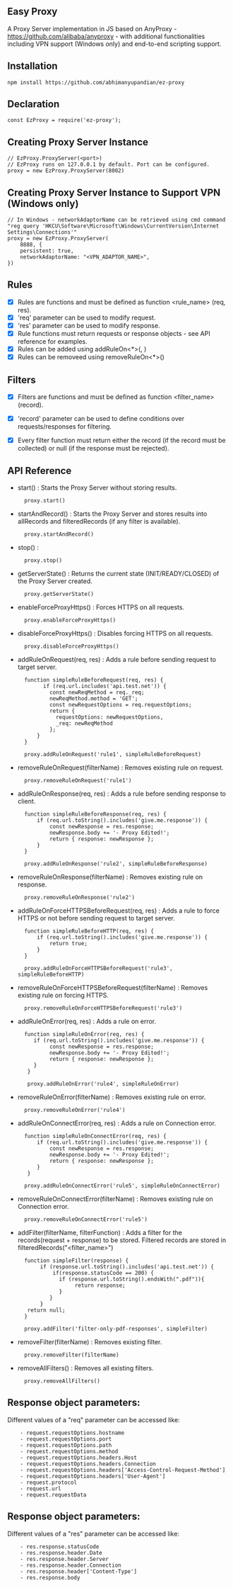Easy Proxy
----------------
A Proxy Server implementation in JS based on AnyProxy - https://github.com/alibaba/anyproxy - with additional functionalities including VPN support (Windows only) and end-to-end scripting support.


Installation
------------
```
npm install https://github.com/abhimanyupandian/ez-proxy
```

Declaration
------------
    
    const EzProxy = require('ez-proxy');

Creating Proxy Server Instance
------------

    // EzProxy.ProxyServer(<port>)
    // EzProxy runs on 127.0.0.1 by default. Port can be configured.
    proxy = new EzProxy.ProxyServer(8002)
    
Creating Proxy Server Instance to Support VPN (Windows only)
------------
    // In Windows - networkAdaptorName can be retrieved using cmd command "reg query 'HKCU\Software\Microsoft\Windows\CurrentVersion\Internet Settings\Connections'"
    proxy = new EzProxy.ProxyServer(
        8888, {
        persistent: true,
        networkAdaptorName: "<VPN_ADAPTOR_NAME>",
    })

Rules
------------

   - [x] Rules are functions and must be defined as function <rule_name> (req, res).
   - [x] 'req' parameter can be used to modify request.
   - [x] 'res' parameter can be used to modify response.
   - [x] Rule functions must return requests or response objects - see API reference for examples.
   - [x] Rules can be added using addRuleOn<*>(<ruleName>, <ruleFunction>)
   - [x] Rules can be removeed using removeRuleOn<*>(<ruleName>)
   
Filters
------------

   - [x] Filters are functions and must be defined as function <filter_name> (record).
   - [x] 'record' parameter can be used to define conditions over requests/responses for filtering.
   - [x] Every filter function must return either the record (if the record must be collected) or null (if the response must be rejected).
   

API Reference
------------

- start() : Starts the Proxy Server without storing results.

        proxy.start()

- startAndRecord() : Starts the Proxy Server and stores results into allRecords and filteredRecords (if any filter is available).

        proxy.startAndRecord()

- stop() : 

        proxy.stop()
    
- getServerState() : Returns the current state (INIT/READY/CLOSED) of the Proxy Server created.
 
        proxy.getServerState()

- enableForceProxyHttps() : Forces HTTPS on all requests.
 
        proxy.enableForceProxyHttps()

- disableForceProxyHttps() : Disables forcing HTTPS on all requests.
 
        proxy.disableForceProxyHttps()

- addRuleOnRequest(req, res) : Adds a rule before sending request to target server.

        function simpleRuleBeforeRequest(req, res) {
              if (req.url.includes('api.test.net')) {
                const newReqMethod = req._req;
                newReqMethod.method = 'GET';
                const newRequestOptions = req.requestOptions;
                return {
                  requestOptions: newRequestOptions,
                  _req: newReqMethod
                };
            }
        }

        proxy.addRuleOnRequest('rule1', simpleRuleBeforeRequest)
        
- removeRuleOnRequest(filterName) : Removes existing rule on request.
 
        proxy.removeRuleOnRequest('rule1')
        
- addRuleOnResponse(req, res) : Adds a rule before sending response to client.

        function simpleRuleBeforeResponse(req, res) {
            if (req.url.toString().includes('give.me.response')) {
                const newResponse = res.response;
                newResponse.body += '- Proxy Edited!';
                return { response: newResponse };
            }
        }

        proxy.addRuleOnResponse('rule2', simpleRuleBeforeResponse)
        
- removeRuleOnResponse(filterName) : Removes existing rule on response.
 
        proxy.removeRuleOnResponse('rule2')
        
- addRuleOnForceHTTPSBeforeRequest(req, res) : Adds a rule to force HTTPS or not before sending request to target server.

        function simpleRuleBeforeHTTP(req, res) {
            if (req.url.toString().includes('give.me.response')) {
                return true;
            }
        }

        proxy.addRuleOnForceHTTPSBeforeRequest('rule3', simpleRuleBeforeHTTP)
        
- removeRuleOnForceHTTPSBeforeRequest(filterName) : Removes existing rule on forcing HTTPS.
 
        proxy.removeRuleOnForceHTTPSBeforeRequest('rule3')
        
- addRuleOnError(req, res) : Adds a rule on error.

        function simpleRuleOnError(req, res) {
           if (req.url.toString().includes('give.me.response')) {
                const newResponse = res.response;
                newResponse.body += '- Proxy Edited!';
                return { response: newResponse };
           }
         }

         proxy.addRuleOnError('rule4', simpleRuleOnError)
         
- removeRuleOnError(filterName) : Removes existing rule on error.
 
        proxy.removeRuleOnError('rule4')

- addRuleOnConnectError(req, res) : Adds a rule on Connection error.

        function simpleRuleOnConnectError(req, res) {
            if (req.url.toString().includes('give.me.response')) {
                const newResponse = res.response;
                newResponse.body += '- Proxy Edited!';
                return { response: newResponse };
            }
         }
         
        proxy.addRuleOnConnectError('rule5', simpleRuleOnConnectError)

- removeRuleOnConnectError(filterName) : Removes existing rule on Connection error.
 
        proxy.removeRuleOnConnectError('rule5')

- addFilter(filterName, filterFunction) : Adds a filter for the records(request + response) to be stored. Filtered records are stored in filteredRecords("<filter_name>")

        function simpleFilter(response) {
             if (response.url.toString().includes('api.test.net')) {
                 if(response.statusCode == 200) {
                   if (response.url.toString().endsWith(".pdf")){
                        return response;
                   }
                }
             }
         return null;
        }

        proxy.addFilter('filter-only-pdf-responses', simpleFilter)

- removeFilter(filterName) : Removes existing filter.
 
        proxy.removeFilter(filterName)

- removeAllFilters() : Removes all existing filters.
 
        proxy.removeAllFilters()
  
Response object parameters:
---------
 Different values of a "req" parameter can be accessed like:
 
        - request.requestOptions.hostname
        - request.requestOptions.port
        - request.requestOptions.path
        - request.requestOptions.method
        - request.requestOptions.headers.Host
        - request.requestOptions.headers.Connection
        - request.requestOptions.headers['Access-Control-Request-Method']
        - request.requestOptions.headers['User-Agent']
        - request.protocol
        - request.url
        - request.requestData

Response object parameters:
---------
 Different values of a "res" parameter can be accessed like:
 
        - res.response.statusCode
        - res.response.header.Date
        - res.response.header.Server
        - res.response.header.Connection
        - res.response.header['Content-Type']
        - res.response.body
        



